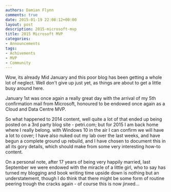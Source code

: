 ```yaml
---
authors: Damian Flynn
comments: true
date: 2015-01-19 22:08:12+00:00
layout: post
description: 2015-microsoft-mvp
title: 2015 Microsoft MVP
categories:
- Announcements
tags:
- Achivements
- MVP
- Community
---
```



Wow, its already Mid January and this poor blog has been getting a whole lot of neglect. Well don't give up just yet, as things are about to get a little busy around here.

January 1st was once again a really great day with the arrival of my 5th confirmation mail from Microsoft, honoured to be endowed once again as a Cloud and Data Centre MVP.

So what happened to 2014 content, well quite a lot of that ended up being posted on a 3rd party blog site - petri.com; but for 2015 I am back home where I really belong. with Windows 10 in the air I can confirm we will have a lot to cover; I have also nuked out my lab over the last weeks, and have begun a complete ground up rebuild, and I have chosen to document this in all its gory details, which should make from some very interesting how-to content.

On a personal note, after 17 years of being very happily married, last September we were endowed with the miracle of a little girl, who to say has turned my blogging and book writing time upside down is nothing but an understatement, though I do think that there might be some form of routine peering trough the cracks again - of course this is now jinxed...


